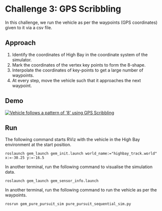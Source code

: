 # Challenge 3: GPS Scribbling

In this challenge, we run the vehicle as per the waypoints (GPS coordinates) given to it via a csv file.

## Approach

1. Identify the coordinates of High Bay in the coordinate system of the simulator.
2. Mark the coordinates of the vertex key points to form the 8-shape.
3. Interpolate the coordinates of key-points to get a large number of waypoints.
4. At every step, move the vehicle such that it approaches the next waypoint.

## Demo

[![Vehicle follows a pattern of '8' using GPS Scribbling](https://img.youtube.com/vi/RT3cBKURbZI/0.jpg)](https://www.youtube.com/watch?v=RT3cBKURbZI)


## Run

The following command starts RViz with the vehicle in the High Bay environment at the start position.
```commandline
roslaunch gem_launch gem_init.launch world_name:="highbay_track.world" x:=-30.25 y:=-16.5
```

In another terminal, run the following command to visualise the simulation data.
```commandline
roslaunch gem_launch gem_sensor_info.launch
```

In another terminal, run the following command to run the vehicle as per the waypoints.
```commandline
rosrun gem_pure_pursuit_sim pure_pursuit_sequential_sim.py
```

